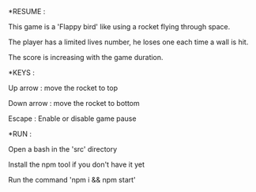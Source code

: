 *RESUME : 


This game is a 'Flappy bird' like using a rocket flying through space.

The player has a limited lives number, he loses one each time a wall is hit. 

The score is increasing with the game duration.




*KEYS : 


Up arrow : move the rocket to top

Down arrow : move the rocket to bottom

Escape : Enable or disable game pause




*RUN :


Open a bash in the 'src' directory

Install the npm tool if you don't have it yet

Run the command 'npm i && npm start'


